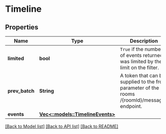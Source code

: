 # Timeline

## Properties

Name | Type | Description | Notes
------------ | ------------- | ------------- | -------------
**limited** | **bool** | `True` if the number of events returned was limited by the limit on the filter. | [optional] 
**prev_batch** | **String** | A token that can be supplied to the from parameter of the rooms /{roomId}/messages endpoint. | [optional] 
**events** | [**Vec<::models::TimelineEvents>**](timeline_events.md) |  | [optional] 

[[Back to Model list]](../README.md#documentation-for-models) [[Back to API list]](../README.md#documentation-for-api-endpoints) [[Back to README]](../README.md)


